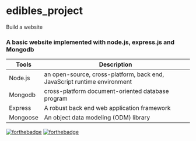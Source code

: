 # edibles_project
Build a website

### A basic website implemented with node.js, express.js and Mongodb

| Tools        | Description |
| -----------  | ----------- |
| Node.js      | an open-source, cross-platform, back end, JavaScript runtime environment |
| Mongodb      | cross-platform document-oriented database program |
| Express      | A robust back end web application framework |
| Mongoose     | An object data modeling (ODM) library |

[![forthebadge](https://forthebadge.com/images/badges/built-with-love.svg)](https://forthebadge.com)
[![forthebadge](https://forthebadge.com/images/badges/0-percent-optimized.svg)](https://forthebadge.com)